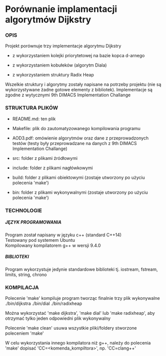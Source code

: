 # Porównanie implamentacji algorytmów Dijkstry

### OPIS

Projekt porównuje trzy implementacje algorytmu Dijkstry

- z wykorzystaniem kolejki priorytetowej na bazie kopca d-arnego

- z wykorzystaniem kobułeków (algorytm Diala)

- z wykorzystaniem struktury Radix Heap

Wszelkie struktury i algorytmy zostały napisane na potrzeby projektu (nie są wykorzystywane żadne gotowe elementy z bibliotek).
Implementacje są zgodne z wytycznymi 9th DIMACS Implementation Challange

### STRUKTURA PLIKÓW

- README.md: ten plik

- Makefile: plik do zautomatyzowanego kompilowania programu

- AOD3.pdf: omówienie algorytmów oraz dane z przeprowadzonych testów (testy były przeprowadzane na danych z 9th DIMACS Implementation Challange)

- src: folder z plikami źródłowymi

- include: folder z plikami nagłówkowymi

- build: folder z plikami obiektowymi (zostaje utworzony po użyciu polecenia 'make')

- bin: folder z plikami wykonywalnymi (zostaje utworzony po użyciu polecenia 'make')

### TECHNOLOGIE

##### JĘZYK PROGRAMOWANIA

Program został napisany w języku c++ (standard C++14)  
Testowany pod systemem Ubuntu  
Kompilowany kompilatorem g++ w wersji 9.4.0

##### BIBLIOTEKI

Program wykorzystuje jedynie standardowe biblioteki
tj. iostream, fstream, limits, string, chrono

### KOMPILACJA

Polecenie 'make' kompiluje program tworząc finalnie trzy plik wykonywalne
./bin/dijkstra ./bin/dial ./bin/radixheap

Można wykorzystać 'make dijkstra', 'make dial' lub 'make radixheap', aby
otrzymać tylko jeden odpowiedni plik wykonywalny

Polecenie 'make clean' usuwa wszystkie pliki/foldery stworzone poleceniem 'make'

W celu wykorzystania innego kompilatora niż g++, należy do polecenia 'make'
dopisać 'CC=<komenda_kompiltora>', np. 'CC=clang++'
